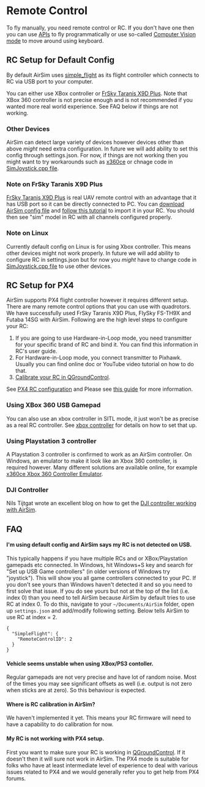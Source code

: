 # Remote Control

To fly manually, you need remote control or RC. If you don't have one then you can use [APIs](apis.md) to fly programmatically or use so-called [Computer Vision mode](image_apis.md) to move around using keyboard.

## RC Setup for Default Config

By default AirSim uses [simple_flight](simple_flight.md) as its flight controller which connects to RC via USB port to your computer.

You can either use XBox controller or [FrSky Taranis X9D Plus](https://hobbyking.com/en_us/frsky-2-4ghz-accst-taranis-x9d-plus-and-x8r-combo-digital-telemetry-radio-system-mode-2.html). Note that XBox 360 controller is not precise enough and is not recommended if you wanted more real world experience. See FAQ below if things are not working.

 ### Other Devices
 AirSim can detect large variety of devices however devices other than above *might* need extra configuration. In future we will add ability to set this config through settings.json. For now, if things are not working then you might want to try workarounds such as [x360ce](http://www.x360ce.com/) or chnage code in [SimJoystick.cpp file](/Unreal/Plugins/AirSim/Source/SimJoyStick/SimJoyStick.cpp#L50).

 ### Note on FrSky Taranis X9D Plus

 [FrSky Taranis X9D Plus](https://hobbyking.com/en_us/frsky-2-4ghz-accst-taranis-x9d-plus-and-x8r-combo-digital-telemetry-radio-system-mode-2.html) is real UAV remote control with an advantage that it has USB port so it can be directly connected to PC. You can [download AirSim config file](misc/AirSim_FrSkyTaranis.bin) and [follow this tutorial](https://www.youtube.com/watch?v=qe-13Gyb0sw) to import it in your RC. You should then see "sim" model in RC with all channels configured properly.

### Note on Linux
Currently default config on Linux is for using Xbox controller. This means other devices might not work properly. In future we will add ability to configure RC in settings.json but for now you *might* have to change  code in [SimJoystick.cpp file](/Unreal/Plugins/AirSim/Source/SimJoyStick/SimJoyStick.cpp#L340) to use other devices.

## RC Setup for PX4

AirSim supports PX4 flight controller however it requires different setup. There are many remote control options that you can use with quadrotors. We have successfully used FrSky Taranis X9D Plus, FlySky FS-TH9X and Futaba 14SG with AirSim. Following are the high level steps to configure your RC:

1. If you are going to use Hardware-in-Loop mode, you need transmitter for your specific brand of RC and bind it. You can find this information in RC's user guide. 
2. For Hardware-in-Loop mode, you connect transmitter to Pixhawk. Usually you can find online doc or YouTube video tutorial on how to do that.
2. [Calibrate your RC in QGroundControl](https://docs.qgroundcontrol.com/en/SetupView/Radio.html).

See [PX4 RC configuration](https://docs.px4.io/en/getting_started/rc_transmitter_receiver.html) and Please see [this guide](http://ardupilot.org/copter/docs/common-pixhawk-and-px4-compatible-rc-transmitter-and-receiver-systems.html) for more information. 

### Using XBox 360 USB Gamepad

You can also use an xbox controller in SITL mode, it just won't be as precise as a real RC controller.
See [xbox controller](xbox_controller.md) for details on how to set that up.

### Using Playstation 3 controller

A Playstation 3 controller is confirmed to work as an AirSim controller. On Windows, an emulator to make it look like an Xbox 360 controller, is required however. Many different solutions are available online, for example [x360ce Xbox 360 Controller Emulator](https://github.com/x360ce/x360ce).

### DJI Controller

Nils Tijtgat wrote an excellent blog on how to get the [DJI controller working with AirSim](https://timebutt.github.io/static/using-a-phantom-dji-controller-in-airsim/).

## FAQ

#### I'm using default config and AirSim says my RC is not detected on USB.

This typically happens if you have multiple RCs and or XBox/Playstation gamepads etc connected. In Windows, hit Windows+S key and search for "Set up USB Game controllers" (in older versions of Windows try "joystick"). This will show you all game controllers connected to your PC. If you don't see yours than Windows haven't detected it and so you need to first solve that issue. If you do see yours but not at the top of the list (i.e. index 0) than you need to tell AirSim because AirSim by default tries to use RC at index 0. To do this, navigate to your `~/Documents/AirSim` folder, open up `settings.json` and add/modify following setting. Below tells AirSim to use RC at index = 2.
```
{
  "SimpleFlight": {
    "RemoteControlID": 2
  }
}
```

#### Vehicle seems unstable when using XBox/PS3 contoller.

Regular gamepads are not very precise and have lot of random noise. Most of the times you may see significant offsets as well (i.e. output is not zero when sticks are at zero). So this behaviour is expected.

#### Where is RC calibration in AirSim?

We haven't implemented it yet. This means your RC firmware will need to have a capability to do calibration for now.

#### My RC is not working with PX4 setup.

First you want to make sure your RC is working in [QGroundControl](https://docs.qgroundcontrol.com/en/SetupView/Radio.html). If it doesn't then it will sure not work in AirSim. The PX4 mode is suitable for folks who have at least intermediate level of experience to deal with various issues related to PX4 and we would generally refer you to get help from PX4 forums.